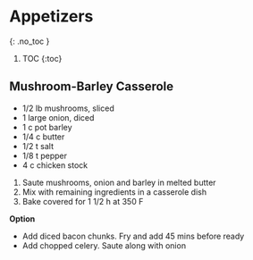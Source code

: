 # Appetizers
{: .no_toc }

1. TOC
{:toc}

## Mushroom-Barley Casserole

* 1/2 lb mushrooms, sliced
* 1 large onion, diced
* 1 c pot barley
* 1/4 c butter
* 1/2 t salt
* 1/8 t pepper
* 4 c chicken stock

1. Saute mushrooms, onion and barley in melted butter
2. Mix with remaining ingredients in a casserole dish
3. Bake covered for 1 1/2 h at 350 F

**Option**
* Add diced bacon chunks. Fry and add 45 mins before ready
* Add chopped celery.  Saute along with onion


